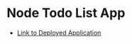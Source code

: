 # Node Todo List App

- <a href="https://xolani-node-todo.herokuapp.com/">Link to Deployed Application</a>
